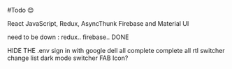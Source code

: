 #Todo 😊

React JavaScript,
Redux, AsyncThunk
Firebase and Material UI

need to be down :
redux.. firebase.. DONE

HIDE THE .env
sign in with google
dell all complete
complete all
rtl switcher
change list
dark mode switcher
FAB Icon?
